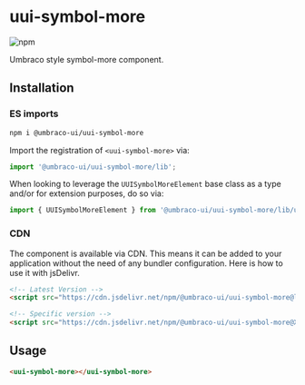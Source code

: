 # uui-symbol-more

![npm](https://img.shields.io/npm/v/@umbraco-ui/uui-symbol-more?logoColor=%231B264F)

Umbraco style symbol-more component.

## Installation

### ES imports

```zsh
npm i @umbraco-ui/uui-symbol-more
```

Import the registration of `<uui-symbol-more>` via:

```javascript
import '@umbraco-ui/uui-symbol-more/lib';
```

When looking to leverage the `UUISymbolMoreElement` base class as a type and/or for extension purposes, do so via:

```javascript
import { UUISymbolMoreElement } from '@umbraco-ui/uui-symbol-more/lib/uui-symbol-more.element';
```

### CDN

The component is available via CDN. This means it can be added to your application without the need of any bundler configuration. Here is how to use it with jsDelivr.

```html
<!-- Latest Version -->
<script src="https://cdn.jsdelivr.net/npm/@umbraco-ui/uui-symbol-more@latest/dist/uui-symbol-more.min.js"></script>

<!-- Specific version -->
<script src="https://cdn.jsdelivr.net/npm/@umbraco-ui/uui-symbol-more@X.X.X/dist/uui-symbol-more.min.js"></script>
```

## Usage

```html
<uui-symbol-more></uui-symbol-more>
```
